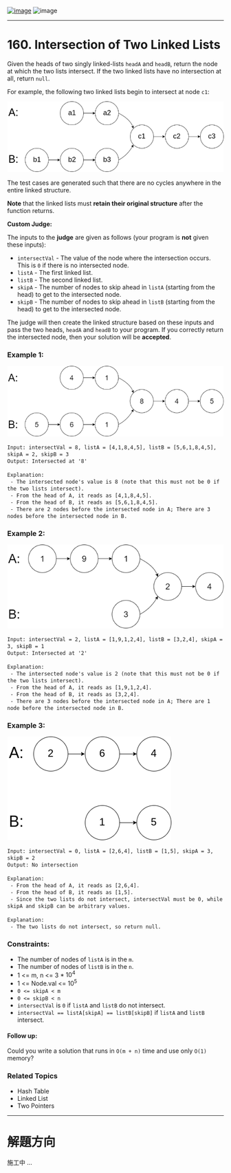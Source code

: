 [![image](https://img.shields.io/badge/Leetcode-Link-blue?logo=leetcode)](https://leetcode.com/problems/intersection-of-two-linked-lists/)
![image](https://img.shields.io/badge/Difficulty-Easy-green)

---

# 160. Intersection of Two Linked Lists

Given the heads of two singly linked-lists `headA` and `headB`, return the node at which the two lists intersect. If the two linked lists have no intersection at all, return `null`.

For example, the following two linked lists begin to intersect at node `c1`:

![image](./image/160_statement.png)

The test cases are generated such that there are no cycles anywhere in the entire linked structure.

**Note** that the linked lists must **retain their original structure** after the function returns.

**Custom Judge:**

The inputs to the **judge** are given as follows (your program is **not** given these inputs):

- `intersectVal` - The value of the node where the intersection occurs. This is `0` if there is no intersected node.
- `listA` - The first linked list.
- `listB` - The second linked list.
- `skipA` - The number of nodes to skip ahead in `listA` (starting from the head) to get to the intersected node.
- `skipB` - The number of nodes to skip ahead in `listB` (starting from the head) to get to the intersected node.

The judge will then create the linked structure based on these inputs and pass the two heads, `headA` and `headB` to your program. If you correctly return the intersected node, then your solution will be **accepted**.

### Example 1:

![image](./image/160_example_1_1.png)

```
Input: intersectVal = 8, listA = [4,1,8,4,5], listB = [5,6,1,8,4,5], skipA = 2, skipB = 3
Output: Intersected at '8'

Explanation: 
 - The intersected node's value is 8 (note that this must not be 0 if the two lists intersect).
 - From the head of A, it reads as [4,1,8,4,5].
 - From the head of B, it reads as [5,6,1,8,4,5].
 - There are 2 nodes before the intersected node in A; There are 3 nodes before the intersected node in B.
```

### Example 2:

![image](./image/160_example_2.png)

```
Input: intersectVal = 2, listA = [1,9,1,2,4], listB = [3,2,4], skipA = 3, skipB = 1
Output: Intersected at '2'

Explanation:
 - The intersected node's value is 2 (note that this must not be 0 if the two lists intersect).
 - From the head of A, it reads as [1,9,1,2,4].
 - From the head of B, it reads as [3,2,4]. 
 - There are 3 nodes before the intersected node in A; There are 1 node before the intersected node in B.
```

### Example 3:

![image](./image/160_example_3.png)

```
Input: intersectVal = 0, listA = [2,6,4], listB = [1,5], skipA = 3, skipB = 2
Output: No intersection

Explanation:
 - From the head of A, it reads as [2,6,4]. 
 - From the head of B, it reads as [1,5]. 
 - Since the two lists do not intersect, intersectVal must be 0, while skipA and skipB can be arbitrary values.

Explanation:
 - The two lists do not intersect, so return null.
```

### Constraints:

- The number of nodes of `listA` is in the `m`.
- The number of nodes of `listB` is in the `n`.
- 1 <= m, n <= 3 * $10^4$
- 1 <= Node.val <= $10^5$
- `0 <= skipA < m`
- `0 <= skipB < n`
- `intersectVal` is `0` if `listA` and `listB` do not intersect.
- `intersectVal == listA[skipA] == listB[skipB]` if `listA` and `listB` intersect.

#### Follow up: 

Could you write a solution that runs in `O(m + n)` time and use only `O(1)` memory?

### Related Topics

- Hash Table
- Linked List
- Two Pointers
  
---

# 解題方向

施工中 ...